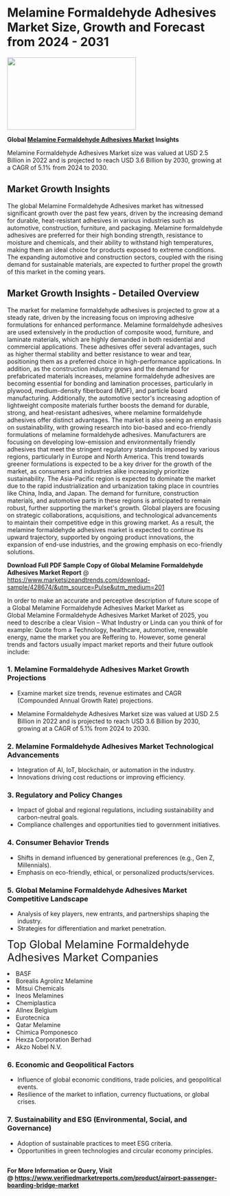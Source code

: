 <H1>Melamine Formaldehyde Adhesives Market Size, Growth and Forecast from 2024 - 2031</H1><img class="aligncenter size-medium wp-image-584254" src="https://thirdeyenews.in/wp-content/uploads/2024/09/Global-Market-Research-300x168.jpeg" alt="" width="300" height="168" /><p><strong>Global&nbsp;<a href="https://www.marketsizeandtrends.com/download-sample/428674/&amp;utm_source=Pulse&amp;utm_medium=201">Melamine Formaldehyde Adhesives Market</a> Insights</strong></p><p>Melamine Formaldehyde Adhesives Market size was valued at USD 2.5 Billion in 2022 and is projected to reach USD 3.6 Billion by 2030, growing at a CAGR of 5.1% from 2024 to 2030.</p><p><h2>Market Growth Insights</h2> The global Melamine Formaldehyde Adhesives market has witnessed significant growth over the past few years, driven by the increasing demand for durable, heat-resistant adhesives in various industries such as automotive, construction, furniture, and packaging. Melamine formaldehyde adhesives are preferred for their high bonding strength, resistance to moisture and chemicals, and their ability to withstand high temperatures, making them an ideal choice for products exposed to extreme conditions. The expanding automotive and construction sectors, coupled with the rising demand for sustainable materials, are expected to further propel the growth of this market in the coming years. <h2>Market Growth Insights - Detailed Overview</h2> The market for melamine formaldehyde adhesives is projected to grow at a steady rate, driven by the increasing focus on improving adhesive formulations for enhanced performance. Melamine formaldehyde adhesives are used extensively in the production of composite wood, furniture, and laminate materials, which are highly demanded in both residential and commercial applications. These adhesives offer several advantages, such as higher thermal stability and better resistance to wear and tear, positioning them as a preferred choice in high-performance applications. In addition, as the construction industry grows and the demand for prefabricated materials increases, melamine formaldehyde adhesives are becoming essential for bonding and lamination processes, particularly in plywood, medium-density fiberboard (MDF), and particle board manufacturing. Additionally, the automotive sector's increasing adoption of lightweight composite materials further boosts the demand for durable, strong, and heat-resistant adhesives, where melamine formaldehyde adhesives offer distinct advantages. The market is also seeing an emphasis on sustainability, with growing research into bio-based and eco-friendly formulations of melamine formaldehyde adhesives. Manufacturers are focusing on developing low-emission and environmentally friendly adhesives that meet the stringent regulatory standards imposed by various regions, particularly in Europe and North America. This trend towards greener formulations is expected to be a key driver for the growth of the market, as consumers and industries alike increasingly prioritize sustainability. The Asia-Pacific region is expected to dominate the market due to the rapid industrialization and urbanization taking place in countries like China, India, and Japan. The demand for furniture, construction materials, and automotive parts in these regions is anticipated to remain robust, further supporting the market's growth. Global players are focusing on strategic collaborations, acquisitions, and technological advancements to maintain their competitive edge in this growing market. As a result, the melamine formaldehyde adhesives market is expected to continue its upward trajectory, supported by ongoing product innovations, the expansion of end-use industries, and the growing emphasis on eco-friendly solutions. </p><p><span class=""><strong>Download Full PDF Sample Copy of Global Melamine Formaldehyde Adhesives Market Report</strong> @ <a href="https://www.marketsizeandtrends.com/download-sample/428674/&amp;utm_source=Pulse&amp;utm_medium=201" target="_blank">https://www.marketsizeandtrends.com/download-sample/428674/&amp;utm_source=Pulse&amp;utm_medium=201</a></span></p><p>In order to make an accurate and perceptive description of future scope of a Global&nbsp;Melamine Formaldehyde Adhesives Market Market as Global&nbsp;Melamine Formaldehyde Adhesives Market Market of 2025, you need to describe a clear Vision &ndash; What Industry or Linda can you think of for example: Quote from a Technology, healthcare, automotive, renewable energy, name the market you are Reffering to. However, some general trends and factors usually impact market reports and their future outlook include:</p><h3>1.&nbsp;<strong>Melamine Formaldehyde Adhesives Market Growth Projections</strong></h3><ul><li>Examine market size trends, revenue estimates and CAGR (Compounded Annual Growth Rate) projections.</li><li><p>Melamine Formaldehyde Adhesives Market size was valued at USD 2.5 Billion in 2022 and is projected to reach USD 3.6 Billion by 2030, growing at a CAGR of 5.1% from 2024 to 2030.</p></li></ul><h3>2.&nbsp;<strong>Melamine Formaldehyde Adhesives Market Technological Advancements</strong></h3><ul><li>Integration of AI, IoT, blockchain, or automation in the industry.</li><li>Innovations driving cost reductions or improving efficiency.</li></ul><h3>3.&nbsp;<strong>Regulatory and Policy Changes</strong></h3><ul><li>Impact of global and regional regulations, including sustainability and carbon-neutral goals.</li><li>Compliance challenges and opportunities tied to government initiatives.</li></ul><h3>4.&nbsp;<strong>Consumer Behavior Trends</strong></h3><ul><li>Shifts in demand influenced by generational preferences (e.g., Gen Z, Millennials).</li><li>Emphasis on eco-friendly, ethical, or personalized products/services.</li></ul><h3>5.&nbsp;<strong>Global Melamine Formaldehyde Adhesives Market Competitive Landscape</strong></h3><ul><li>Analysis of key players, new entrants, and partnerships shaping the industry.</li><li>Strategies for differentiation and market penetration.</li></ul><p data-pm-slice="1 1 []"><span style="color: inherit; font-family: inherit; font-size: 25px;">Top Global Melamine Formaldehyde Adhesives Market Companies</span></p><div class="" data-test-id=""><p><li>BASF</li><li> Borealis Agrolinz Melamine</li><li> Mitsui Chemicals</li><li> Ineos Melamines</li><li> Chemiplastica</li><li> Allnex Belgium</li><li> Eurotecnica</li><li> Qatar Melamine</li><li> Chimica Pomponesco</li><li> Hexza Corporation Berhad</li><li> Akzo Nobel N.V.</li></p></div><h3>6.&nbsp;<strong>Economic and Geopolitical Factors</strong></h3><ul><li>Influence of global economic conditions, trade policies, and geopolitical events.</li><li>Resilience of the market to inflation, currency fluctuations, or global crises.</li></ul><h3>7.&nbsp;<strong>Sustainability and ESG (Environmental, Social, and Governance)</strong></h3><ul><li>Adoption of sustainable practices to meet ESG criteria.</li><li>Opportunities in green technologies and circular economy principles.</li></ul><h2><strong style="font-size: 14px;">For More Information or Query, Visit @&nbsp;</strong><a style="background-color: #ffffff; font-size: 14px;" href="https://www.marketsizeandtrends.com/report/melamine-formaldehyde-adhesives-market/" target="_blank">https://www.verifiedmarketreports.com/product/airport-passenger-boarding-bridge-market</a></h2>

